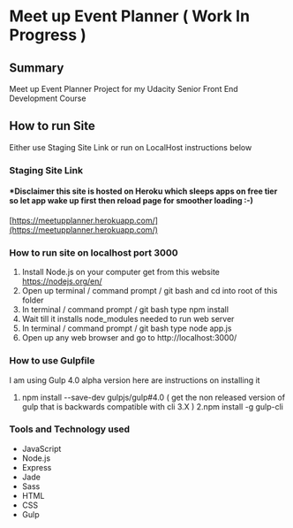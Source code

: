 # Meet up Event Planner ( Work In Progress )

## Summary

Meet up Event Planner Project for my Udacity Senior Front End Development Course

## How to run Site
Either use Staging Site Link or run on LocalHost instructions below

### Staging Site Link
#### *Disclaimer this site is hosted on Heroku which sleeps apps on free tier so let app wake up first then reload page for smoother loading :-)
[https://meetupplanner.herokuapp.com/](https://meetupplanner.herokuapp.com/)

### How to run site on localhost port 3000
1. Install Node.js on your computer get from this website https://nodejs.org/en/
2. Open up terminal / command prompt / git bash and cd into root of this folder
3. In terminal / command prompt / git bash type npm install
4. Wait till it installs node_modules needed to run web server
5. In terminal / command prompt / git bash type node app.js
6. Open up any web browser and go to http://localhost:3000/

### How to use Gulpfile
I am using Gulp 4.0 alpha version here are instructions on installing it  

1. npm install  --save-dev gulpjs/gulp#4.0  ( get the non released version of gulp that is backwards compatible with cli 3.X )
2.npm install -g gulp-cli

### Tools and Technology used

* JavaScript
* Node.js
* Express
* Jade
* Sass
* HTML
* CSS
* Gulp
